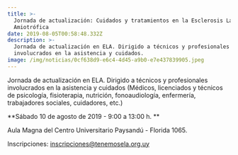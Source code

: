 ```yaml
---
title: >-
  Jornada de actualización: Cuidados y tratamientos en la Esclerosis Lateral
  Amiotrófica
date: 2019-08-05T00:58:48.332Z
description: >-
  Jornada de actualización en ELA. Dirigido a técnicos y profesionales
  involucrados en la asistencia y cuidados. 
image: /img/noticias/0cf638d9-e6c4-4d45-a9b0-e7e437839905.jpeg
---
```

Jornada de actualización en ELA. Dirigido a técnicos y profesionales involucrados en la asistencia y cuidados (Médicos, licenciados y técnicos de psicología, fisioterapia, nutrición, fonoaudiología, enfermería, trabajadores sociales, cuidadores, etc.)



**Sábado 10 de agosto de 2019 - 9:00 a 13:00 h. **

Aula Magna del Centro Universitario Paysandú  - Florida 1065. 



Inscripciones: [inscripciones@tenemosela.org.uy](<Mailto: inscripciones@tenemosela.org.uy>)
